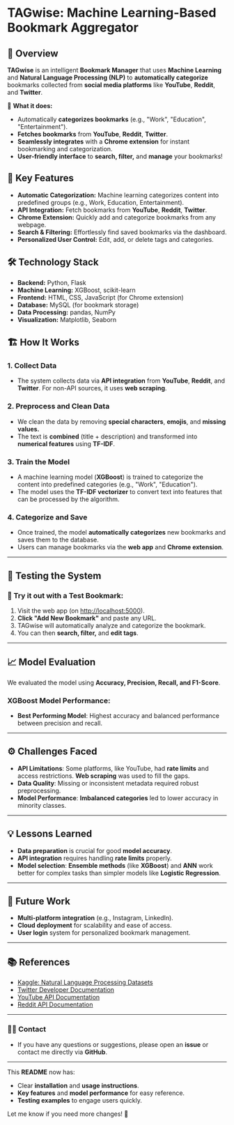 # **TAGwise: Machine Learning-Based Bookmark Aggregator**

## 🚀 Overview

**TAGwise** is an intelligent **Bookmark Manager** that uses **Machine Learning** and **Natural Language Processing (NLP)** to **automatically categorize** bookmarks collected from **social media platforms** like **YouTube**, **Reddit**, and **Twitter**.

🧠 **What it does:**
- Automatically **categorizes bookmarks** (e.g., "Work", "Education", "Entertainment").
- **Fetches bookmarks** from **YouTube**, **Reddit**, **Twitter**.
- **Seamlessly integrates** with a **Chrome extension** for instant bookmarking and categorization.
- **User-friendly interface** to **search, filter,** and **manage** your bookmarks!

## 🌟 Key Features

- **Automatic Categorization:** Machine learning categorizes content into predefined groups (e.g., Work, Education, Entertainment).
- **API Integration:** Fetch bookmarks from **YouTube**, **Reddit**, **Twitter**.
- **Chrome Extension:** Quickly add and categorize bookmarks from any webpage.
- **Search & Filtering:** Effortlessly find saved bookmarks via the dashboard.
- **Personalized User Control:** Edit, add, or delete tags and categories.

## 🛠️ Technology Stack

- **Backend:** Python, Flask
- **Machine Learning:** XGBoost, scikit-learn
- **Frontend:** HTML, CSS, JavaScript (for Chrome extension)
- **Database:** MySQL (for bookmark storage)
- **Data Processing:** pandas, NumPy
- **Visualization:** Matplotlib, Seaborn

## 🏗️ How It Works

### 1. **Collect Data**
   - The system collects data via **API integration** from **YouTube**, **Reddit**, and **Twitter**. For non-API sources, it uses **web scraping**.

### 2. **Preprocess and Clean Data**
   - We clean the data by removing **special characters**, **emojis**, and **missing values.**  
   - The text is **combined** (title + description) and transformed into **numerical features** using **TF-IDF**.

### 3. **Train the Model**
   - A machine learning model (**XGBoost**) is trained to categorize the content into predefined categories (e.g., "Work", "Education").
   - The model uses the **TF-IDF vectorizer** to convert text into features that can be processed by the algorithm.

### 4. **Categorize and Save**
   - Once trained, the model **automatically categorizes** new bookmarks and saves them to the database.
   - Users can manage bookmarks via the **web app** and **Chrome extension**.

---

## 🔧 Testing the System

### 🎯 Try it out with a Test Bookmark:

1. Visit the web app (on [http://localhost:5000](http://localhost:5000)).
2. **Click "Add New Bookmark"** and paste any URL.
3. TAGwise will automatically analyze and categorize the bookmark.
4. You can then **search, filter,** and **edit tags**.

---

## 📈 Model Evaluation

We evaluated the model using **Accuracy, Precision, Recall, and F1-Score**.  
### **XGBoost Model Performance:**
- **Best Performing Model**: Highest accuracy and balanced performance between precision and recall.

---

## ⚙️ Challenges Faced

- **API Limitations**: Some platforms, like YouTube, had **rate limits** and access restrictions. **Web scraping** was used to fill the gaps.
- **Data Quality**: Missing or inconsistent metadata required robust preprocessing.
- **Model Performance**: **Imbalanced categories** led to lower accuracy in minority classes.

---

## 💡 Lessons Learned

- **Data preparation** is crucial for good **model accuracy**.  
- **API integration** requires handling **rate limits** properly.
- **Model selection**: **Ensemble methods** (like **XGBoost**) and **ANN** work better for complex tasks than simpler models like **Logistic Regression**.

---

## 🚀 Future Work

- **Multi-platform integration** (e.g., Instagram, LinkedIn).
- **Cloud deployment** for scalability and ease of access.
- **User login** system for personalized bookmark management.

---

## 📚 References

- [Kaggle: Natural Language Processing Datasets](https://www.kaggle.com/)
- [Twitter Developer Documentation](https://developer.twitter.com/en/docs)
- [YouTube API Documentation](https://developers.google.com/youtube/)
- [Reddit API Documentation](https://www.reddit.com/dev/api/)

---

### 👨‍💻 Contact

- If you have any questions or suggestions, please open an **issue** or contact me directly via **GitHub**.

---

This **README** now has:
- Clear **installation** and **usage instructions**.
- **Key features** and **model performance** for easy reference.
- **Testing examples** to engage users quickly.

Let me know if you need more changes! 🚀
